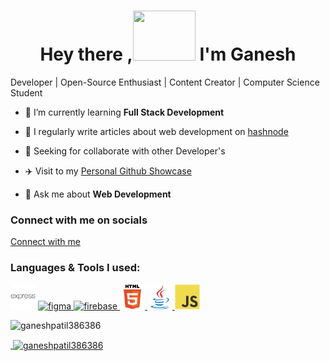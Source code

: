 
<h1 align="center">Hey there ,<img height=80px width= 100px src="https://raw.githubusercontent.com/TheDudeThatCode/TheDudeThatCode/master/Assets/Hi.gif"> I'm Ganesh </h1>

<p>  Developer | Open-Source Enthusiast | Content Creator | Computer Science Student </p>


- 🌱 I’m currently learning **Full Stack Development**

- 📝 I regularly write articles about web development on [hashnode](https://hashnode.com/@patilganesh1010)

- 🎯 Seeking for collaborate with other Developer's

- ✈️ Visit to my [Personal Github Showcase](https://ganesh-githubshowcase.netlify.app/)

- 💬 Ask me about **Web Development**

<h3>Connect with me on socials</h3>

[Connect with me](https://linktr.ee/ganeshpatil0101)


<h3 align="left">Languages & Tools I used:</h3>
 <img src="https://raw.githubusercontent.com/devicons/devicon/master/icons/express/express-original-wordmark.svg" alt="express" width="40" height="40"/> </a> <a href="https://www.figma.com/" target="_blank"> <img src="https://www.vectorlogo.zone/logos/figma/figma-icon.svg" alt="figma" width="40" height="40"/> </a> <a href="https://firebase.google.com/" target="_blank"> <img src="https://www.vectorlogo.zone/logos/firebase/firebase-icon.svg" alt="firebase" width="40" height="40"/> </a> <a href="https://www.w3.org/html/" target="_blank"> <img src="https://raw.githubusercontent.com/devicons/devicon/master/icons/html5/html5-original-wordmark.svg" alt="html5" width="40" height="40"/> </a> <a href="https://www.java.com" target="_blank"> <img src="https://raw.githubusercontent.com/devicons/devicon/master/icons/java/java-original.svg" alt="java" width="40" height="40"/> </a> <a href="https://developer.mozilla.org/en-US/docs/Web/JavaScript" target="_blank"> <img src="https://raw.githubusercontent.com/devicons/devicon/master/icons/javascript/javascript-original.svg" alt="javascript" width="40" height="40"/> </a> <a href="https://laravel.com/" target="_blank"> 

<p><img align="left" src="https://github-readme-stats.vercel.app/api/top-langs?username=ganeshpatil386386&show_icons=true&locale=en&layout=compact" alt="ganeshpatil386386" /></p>
<br>
<p>&nbsp;<img align="center" src="https://github-readme-stats.vercel.app/api?username=ganeshpatil386386&show_icons=true&locale=en" alt="ganeshpatil386386" /></p>
